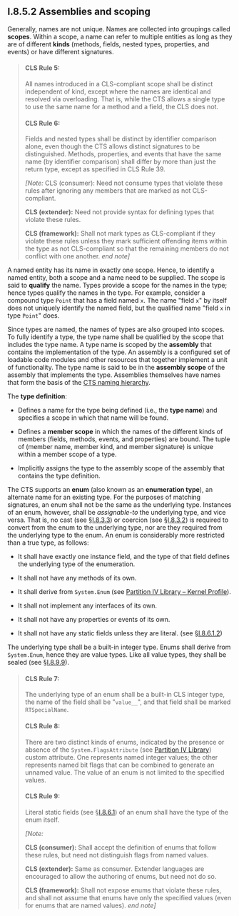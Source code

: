## I.8.5.2 Assemblies and scoping

Generally, names are not unique. Names are collected into groupings called **scopes**. Within a scope, a name can refer to multiple entities as long as they are of different **kinds** (methods, fields, nested types, properties, and events) or have different signatures.

> #### CLS Rule 5:
>
> All names introduced in a CLS-compliant scope shall be distinct independent of kind, except where the names are identical and resolved via overloading. That is, while the CTS allows a single type to use the same name for a method and a field, the CLS does not.
>
> #### CLS Rule 6:
>
> Fields and nested types shall be distinct by identifier comparison alone, even though the CTS allows distinct signatures to be distinguished. Methods, properties, and events that have the same name (by identifier comparison) shall differ by more than just the return type, except as specified in CLS Rule 39.
>
> _[Note:_ CLS (consumer): Need not consume types that violate these rules after ignoring any members that are marked as not CLS-compliant.
>
> **CLS (extender):** Need not provide syntax for defining types that violate these rules.
>
> **CLS (framework):** Shall not mark types as CLS-compliant if they violate these rules unless they mark sufficient offending items within the type as not CLS-compliant so that the remaining members do not conflict with one another. _end note]_

A named entity has its name in exactly one scope. Hence, to identify a named entity, both a scope and a name need to be supplied. The scope is said to **qualify** the name. Types provide a scope for the names in the type; hence types qualify the names in the type. For example, consider a compound type `Point` that has a field named `x`. The name "field `x`" by itself does not uniquely identify the named field, but the qualified name "field `x` in type `Point`" does.

Since types are named, the names of types are also grouped into scopes. To fully identify a type, the type name shall be qualified by the scope that includes the type name. A type name is scoped by the **assembly** that contains the implementation of the type. An assembly is a configured set of loadable code modules and other resources that together implement a unit of functionality. The type name is said to be in the **assembly scope** of the assembly that implements the type. Assemblies themselves have names that form the basis of the [CTS naming hierarchy](i.8-common-type-system.md).

The **type definition**:

 * Defines a name for the type being defined (i.e., the **type name**) and specifies a scope in which that name will be found.

 * Defines a **member scope** in which the names of the different kinds of members (fields, methods, events, and properties) are bound. The tuple of (member name, member kind, and member signature) is unique within a member scope of a type.

 * Implicitly assigns the type to the assembly scope of the assembly that contains the type definition.

The CTS supports an **enum** (also known as an **enumeration type**), an alternate name for an existing type. For the purposes of matching signatures, an enum shall not be the same as the underlying type. Instances of an enum, however, shall be *assignable-to* the underlying type, and vice versa. That is, no cast (see §[I.8.3.3](i.8.3.3-casting.md)) or coercion (see §[I.8.3.2](i.8.3.2-coercion.md)) is required to convert from the enum to the underlying type, nor are they required from the underlying type to the enum. An enum is considerably more restricted than a true type, as follows:

 * It shall have exactly one instance field, and the type of that field defines the underlying type of the enumeration.

 * It shall not have any methods of its own.

 * It shall derive from `System.Enum` (see [Partition IV Library – Kernel Profile](iv.3.1-the-kernel-profile.md)).

 * It shall not implement any interfaces of its own.

 * It shall not have any properties or events of its own. 

 * It shall not have any static fields unless they are literal. (see §[I.8.6.1.2](#todo-missing-hyperlink))

The underlying type shall be a built-in integer type. Enums shall derive from `System.Enum`, hence they are value types. Like all value types, they shall be sealed (see §[I.8.9.9](i.8.9.9-object-type-inheritance.md)).

> #### CLS Rule 7:
>
> The underlying type of an enum shall be a built-in CLS integer type, the name of the field shall be "`value__`", and that field shall be marked `RTSpecialName`.
>
> #### CLS Rule 8:
>
> There are two distinct kinds of enums, indicated by the presence or absence of the `System.FlagsAttribute` (see [Partition IV Library](#todo-missing-hyperlink)) custom attribute. One represents named integer values; the other represents named bit flags that can be combined to generate an unnamed value. The value of an enum is not limited to the specified values.
>
> #### CLS Rule 9:
>
> Literal static fields (see §[I.8.6.1](i.8.6.1-signatures.md)) of an enum shall have the type of the enum itself.
>
> _[Note:_
>
> **CLS (consumer):** Shall accept the definition of enums that follow these rules, but need not distinguish flags from named values.
>
> **CLS (extender):** Same as consumer. Extender languages are encouraged to allow the authoring of enums, but need not do so.
>
> **CLS (framework):** Shall not expose enums that violate these rules, and shall not assume that enums have only the specified values (even for enums that are named values). _end note]_
